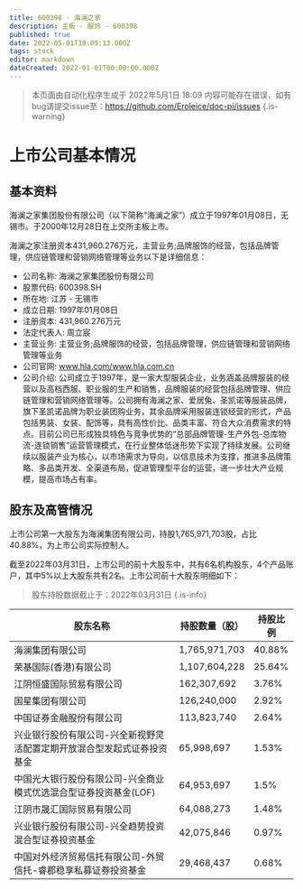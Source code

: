 ```yaml
---
title: 600398 - 海澜之家
description: 主板 - 服饰 - 600398
published: true
date: 2022-05-01T18:09:13.000Z
tags: stock
editor: markdown
dateCreated: 2022-01-01T00:00:00.000Z
---
```


> 本页面由自动化程序生成于 2022年5月1日 18:09
> 内容可能存在错误，如有bug请提交issue至：https://github.com/Eroleice/doc-pi/issues
{.is-warning}

# 上市公司基本情况

## 基本资料

海澜之家集团股份有限公司（以下简称“海澜之家”）成立于1997年01月08日，无锡市。于2000年12月28日在上交所主板上市。

海澜之家注册资本431,960.276万元，主营业务;品牌服饰的经营，包括品牌管理，供应链管理和营销网络管理等业务以下是详细信息：

- 公司名称: 海澜之家集团股份有限公司
- 股票代码: 600398.SH
- 所在地: 江苏 - 无锡市
- 成立日期: 1997年01月08日
- 注册资本: 431,960.276万元
- 法定代表人: 周立宸
- 主营业务: 主营业务;品牌服饰的经营，包括品牌管理，供应链管理和营销网络管理等业务
- 公司官网: www.hla.com/www.hla.com.cn
- 公司介绍: 公司成立于1997年，是一家大型服装企业，业务涵盖品牌服装的经营以及高档西服、职业服的生产和销售，品牌服装的经营包括品牌管理、供应链管理和营销网络管理等。公司拥有海澜之家、爱居兔、圣凯诺等服装品牌，旗下圣凯诺品牌为职业装团购业务，其余品牌采用服装连锁经营的形式，产品包括男装、女装、配饰等，具有高性价比、品类丰富、符合大众消费需求的特点。目前公司已形成独具特色与竞争优势的“总部品牌管理-生产外包-总库物流-连锁销售”运营管理模式，在行业整体低迷形势下实现了持续发展。公司继续以服装产业为核心，以市场需求为导向，以信息技术为支撑，推进多品牌策略、多品类开发、全渠道布局，促进管理型平台的运营，进一步壮大产业规模，提高市场占有率。


## 股东及高管情况

上市公司第一大股东为海澜集团有限公司，持股1,765,971,703股，占比40.88%，为上市公司实际控制人。

截至2022年03月31日，上市公司的前十大股东中，共有6名机构股东，4个产品账户，其中5%以上大股东共有2名。上市公司前十大股东明细如下：

> 股东持股数据截止于：2022年03月31日
{.is-info}

| 股东名称 | 持股数量（股） | 持股比例 |
| --- | --- | --- |
| 海澜集团有限公司 | 1,765,971,703 | 40.88% |
| 荣基国际(香港)有限公司 | 1,107,604,228 | 25.64% |
| 江阴恒盛国际贸易有限公司 | 162,307,692 | 3.76% |
| 国星集团有限公司 | 126,240,000 | 2.92% |
| 中国证券金融股份有限公司 | 113,823,740 | 2.64% |
| 兴业银行股份有限公司-兴全新视野灵活配置定期开放混合型发起式证券投资基金 | 65,998,697 | 1.53% |
| 中国光大银行股份有限公司-兴全商业模式优选混合型证券投资基金(LOF) | 64,953,697 | 1.5% |
| 江阴市晟汇国际贸易有限公司 | 64,088,273 | 1.48% |
| 兴业银行股份有限公司-兴全趋势投资混合型证券投资基金 | 42,075,846 | 0.97% |
| 中国对外经济贸易信托有限公司-外贸信托-睿郡稳享私募证券投资基金 | 29,468,437 | 0.68% |




